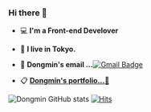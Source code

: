### Hi there 👋




- 💻 **I'm a Front-end Develover**

- 🗼 **I live in Tokyo.**

- 📮 **Dongmin's email ...**[![Gmail Badge](https://img.shields.io/badge/Gmail-d14836?style=flat-square&logo=Gmail&logoColor=white&link=mailto:sayg1o1d@gmail.com)](mailto:dongmin.park.career@gmail.com)

- 📋 [**Dongmin's portfolio...**🧷](https://drive.google.com/file/d/1w9gfVkfl5CyzC5z0_aVYLHo_8Kz3seDF/view?usp=sharing)

![Dongmin GitHub stats](https://github-readme-stats.vercel.app/api?username=dongmin7208&&show_icons=true&theme=merko)
[![Hits](https://hits.seeyoufarm.com/api/count/incr/badge.svg?url=https%3A%2F%2Fgithub.com%2Fdongmin7208&count_bg=%2379C83D&title_bg=%23555555&icon=&icon_color=%23E7E7E7&title=hits&edge_flat=false)](https://hits.seeyoufarm.com)


